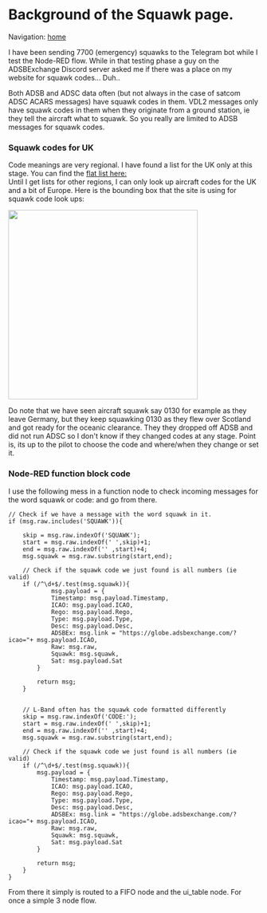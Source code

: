 # Background of the Squawk page.   
   
Navigation: [home](README.md)  

I have been sending 7700 (emergency) squawks to the Telegram bot while I test the Node-RED flow. While in that testing phase a guy on the ADSBExchange Discord server asked me if there was a place on my website for squawk codes... Duh..   

Both ADSB and ADSC data often (but not always in the case of satcom ADSC ACARS messages) have squawk codes in them. VDL2 messages only have squawk codes in them when they originate from a ground station, ie they tell the aircraft what to squawk. So you really are limited to ADSB messages for squawk codes.  
    
### Squawk codes for UK
Code meanings are very regional. I have found a list for the UK only at this stage. You can find the [flat list here:](https://github.com/thebaldgeek/thebaldgeek.github.io/blob/main/img/squawk/UKsquawkcodes.csv)   
Until I get lists for other regions, I can only look up aircraft codes for the UK and a bit of Europe. Here is the bounding box that the site is using for squawk code look ups:   

<img src="https://raw.githubusercontent.com/thebaldgeek/thebaldgeek.github.io/main/img/squawk/ukbox.png" height="380">  
   
   Do note that we have seen aircraft squawk say 0130 for example as they leave Germany, but they keep squawking 0130 as they flew over Scotland and got ready for the oceanic clearance. They they dropped off ADSB and did not run ADSC so I don't know if they changed codes at any stage. Point is, its up to the pilot to choose the code and where/when they change or set it.  

### Node-RED function block code   
I use the following mess in a function node to check incoming messages for the word squawk or code: and go from there.    
     
```   
// Check if we have a message with the word squawk in it.
if (msg.raw.includes('SQUAWK')){

    skip = msg.raw.indexOf('SQUAWK');
    start = msg.raw.indexOf(' ',skip)+1;
    end = msg.raw.indexOf('' ,start)+4;
    msg.squawk = msg.raw.substring(start,end);
    
    // Check if the squawk code we just found is all numbers (ie valid)
    if (/^\d+$/.test(msg.squawk)){
            msg.payload = {
            Timestamp: msg.payload.Timestamp,
            ICAO: msg.payload.ICAO,
            Rego: msg.payload.Rego,
            Type: msg.payload.Type,
            Desc: msg.payload.Desc,
            ADSBEx: msg.link = "https://globe.adsbexchange.com/?icao="+ msg.payload.ICAO,
            Raw: msg.raw,
            Squawk: msg.squawk,
            Sat: msg.payload.Sat
        }
    
        return msg;
    }
    
    
    // L-Band often has the squawk code formatted differently
    skip = msg.raw.indexOf('CODE:');
    start = msg.raw.indexOf(' ',skip)+1;
    end = msg.raw.indexOf('' ,start)+4;
    msg.squawk = msg.raw.substring(start,end);
    
    // Check if the squawk code we just found is all numbers (ie valid)
    if (/^\d+$/.test(msg.squawk)){
        msg.payload = {
            Timestamp: msg.payload.Timestamp,
            ICAO: msg.payload.ICAO,
            Rego: msg.payload.Rego,
            Type: msg.payload.Type,
            Desc: msg.payload.Desc,
            ADSBEx: msg.link = "https://globe.adsbexchange.com/?icao="+ msg.payload.ICAO,
            Raw: msg.raw,
            Squawk: msg.squawk,
            Sat: msg.payload.Sat
        }
    
        return msg;
    }
}    
```
From there it simply is routed to a FIFO node and the ui_table node. For once a simple 3 node flow.

<!-- Global site tag (gtag.js) - Google Analytics -->
<script async src="https://www.googletagmanager.com/gtag/js?id=G-HGJWTNL65R"></script>
<script>
window.dataLayer = window.dataLayer || [];
function gtag(){dataLayer.push(arguments);}
gtag('js', new Date());
gtag('config', 'G-HGJWTNL65R');
</script>